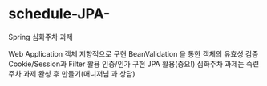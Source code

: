 # schedule-JPA-

Spring 심화주차 과제

Web Application 객체 지향적으로 구현
BeanValidation 을 통한 객체의 유효성 검증
Cookie/Session과 Filter 활용
인증/인가 구현
JPA 활용(중요!) 심화주차 과제는 숙련주차 과제 완성 후 만들기(매니저님 과 상담)
